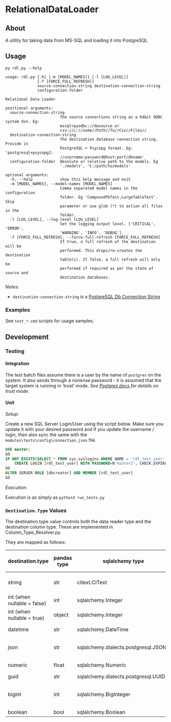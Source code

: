 # RelationalDataLoader

## About

A utility for taking data from MS-SQL and loading it into PostgreSQL

## Usage

`py rdl.py --help`

```text
usage: rdl.py [-h] [-m [MODEL_NAMES]] [-l [LOG_LEVEL]]
              [-f [FORCE_FULL_REFRESH]]
              source-connection-string destination-connection-string
              configuration-folder

Relational Data Loader

positional arguments:
  source-connection-string
                        The source connections string as a 64bit ODBC system dsn. Eg:
                        mssql+pyodbc://dwsource or
                        csv://c://some//Path//To//Csv//Files//
  destination-connection-string
                        The destination database connection string. Provide in
                        PostgreSQL + Psycopg format. Eg: 'postgresql+psycopg2:
                        //username:password@host:port/dbname'
  configuration-folder  Absolute or relative path to the models. Eg
                        './models', 'C:/path/to/models'

optional arguments:
  -h, --help            show this help message and exit
  -m [MODEL_NAMES], --model-names [MODEL_NAMES]
                        Comma separated model names in the configuration
                        folder. Eg 'CompoundPkTest,LargeTableTest'. Skip
                        parameter or use glob (*) to action all files in the
                        folder.
  -l [LOG_LEVEL], --log-level [LOG_LEVEL]
                        Set the logging output level. ['CRITICAL', 'ERROR',
                        'WARNING', 'INFO', 'DEBUG']
  -f [FORCE_FULL_REFRESH], --force-full-refresh [FORCE_FULL_REFRESH]
                        If true, a full refresh of the destination will be
                        performed. This drops/re-creates the destination
                        table(s). If false, a full refresh will only be
                        performed if required as per the state of source and
                        destination databases.
```

_Notes:_

- `destination-connection-string` is a [PostgreSQL Db Connection String](http://docs.sqlalchemy.org/en/latest/dialects/postgresql.html#module-sqlalchemy.dialects.postgresql.psycopg2)

### Examples

See `test_*.cmd` scripts for usage samples.

## Development

### Testing

#### Integration

The test batch files assume there is a user by the name of `postgres` on the system.
It also sends through a nonense password - it is assumed that the target system is running in 'trust' mode.
_See [Postgres docs](https://www.postgresql.org/docs/9.1/static/auth-pg-hba-conf.html) for details on trust mode._

#### Unit

_Setup:_

Create a new SQL Server Login/User using the script below. Make sure you update it with your desired password and if you update the username / login, then also sync the same with the `modules\tests\config\connection.json` file.

```sql
USE master;
GO
IF NOT EXISTS(SELECT * FROM sys.syslogins WHERE NAME = 'rdl_test_user')
    CREATE LOGIN [rdl_test_user] WITH PASSWORD=N'hunter2', CHECK_EXPIRATION=OFF, CHECK_POLICY=OFF;
GO
ALTER SERVER ROLE [dbcreator] ADD MEMBER [rdl_test_user]
GO
```

_Execution:_

Execution is as simply as `python3 run_tests.py`

### `Destination.Type` Values

The destination.type value controls both the data reader type and the destination column type. These are implemented in Column_Type_Resolver.py.

They are mapped as follows:

| destination.type            | pandas type | sqlalchemy type                      | dw column type | notes                                                                  |
| --------------------------- | ----------- | ------------------------------------ | -------------- | ---------------------------------------------------------------------- |
| string                      | str         | citext.CIText                        | citext         | A case-insensitive string that supports unicode                        |
| int (when nullable = false) | int         | sqlalchemy.Integer                   | int            | An (optionally) signed INT value                                       |
| int (when nullable = true)  | object      | sqlalchemy.Integer                   | int            | An (optionally) signed INT value                                       |
| datetime                    | str         | sqlalchemy.DateTime                  | datetime (tz?) |                                                                        |
| json                        | str         | sqlalchemy.dialects.postgresql.JSONB | jsonb          | Stored as binary-encoded json on the database                          |
| numeric                     | float       | sqlalchemy.Numeric                   | numeric        | Stores whole and decimal numbers                                       |
| guid                        | str         | sqlalchemy.dialects.postgresql.UUID  | uuid           |                                                                        |
| bigint                      | int         | sqlalchemy.BigInteger                | BigInt         | Relies on 64big python. Limited to largest number of ~2147483647121212 |
| boolean                     | bool        | sqlalchemy.Boolean                   | Boolean        |                                                                        |
